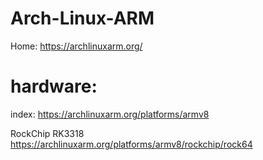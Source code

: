 # Arch-Linux-ARM
Home: https://archlinuxarm.org/

# hardware:
index: https://archlinuxarm.org/platforms/armv8

RockChip RK3318 https://archlinuxarm.org/platforms/armv8/rockchip/rock64
